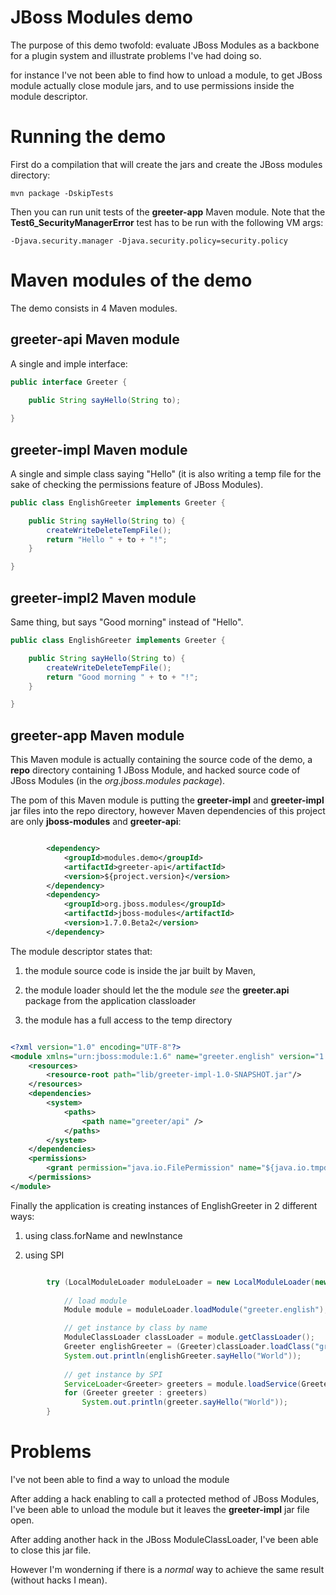 # JBoss Modules demo

The purpose of this demo twofold: evaluate JBoss Modules as a backbone for a plugin system and illustrate problems I've had doing so.

for instance I've not been able to find how to unload a module, to get JBoss module actually close module jars, and to use permissions inside the module descriptor.


# Running the demo

First do a compilation that will create the jars and create the JBoss modules directory:

`mvn package -DskipTests`

Then you can run unit tests of the **greeter-app** Maven module.
Note that the **Test6_SecurityManagerError** test has to be run with the following VM args:

`-Djava.security.manager -Djava.security.policy=security.policy`


# Maven modules of the demo

The demo consists in 4 Maven modules.


## greeter-api Maven module
A single and imple interface:
```java
public interface Greeter {

    public String sayHello(String to);
    
}
```

## greeter-impl Maven module
A single and simple class saying "Hello" (it is also writing a temp file for the sake of checking the permissions feature of JBoss Modules).
```java
public class EnglishGreeter implements Greeter {

    public String sayHello(String to) {
        createWriteDeleteTempFile();
        return "Hello " + to + "!";
    }

}
```

## greeter-impl2 Maven module
Same thing, but says "Good morning" instead of "Hello".
```java
public class EnglishGreeter implements Greeter {

    public String sayHello(String to) {
        createWriteDeleteTempFile();
        return "Good morning " + to + "!";
    }

}
```

## greeter-app Maven module
This Maven module is actually containing the source code of the demo, a **repo** directory containing 1 JBoss Module, and hacked source code of JBoss Modules (in the *org.jboss.modules package*).

The pom of this Maven module is putting the **greeter-impl** and **greeter-impl** jar files into the repo directory, however Maven dependencies of this project are only **jboss-modules** and **greeter-api**:

```xml

        <dependency>
            <groupId>modules.demo</groupId>
            <artifactId>greeter-api</artifactId>
            <version>${project.version}</version>
        </dependency>
        <dependency>
            <groupId>org.jboss.modules</groupId>
            <artifactId>jboss-modules</artifactId>
            <version>1.7.0.Beta2</version>
        </dependency>

```


The module descriptor states  that:

1. the module source code is inside the jar built by Maven,

2. the module loader should let the the module *see* the **greeter.api** package from the application classloader

3. the module has a full access to the temp directory


```xml

<?xml version="1.0" encoding="UTF-8"?>
<module xmlns="urn:jboss:module:1.6" name="greeter.english" version="1.0-SNAPSHOT">
    <resources>
        <resource-root path="lib/greeter-impl-1.0-SNAPSHOT.jar"/>
    </resources>
    <dependencies>
        <system>
            <paths>
                <path name="greeter/api" />
            </paths>
        </system>
    </dependencies>
    <permissions>
        <grant permission="java.io.FilePermission" name="${java.io.tmpdir}/-" actions="read,write,delete"/>
    </permissions>
</module>

```


Finally the application is creating instances of EnglishGreeter in 2 different ways:

1. using class.forName and newInstance

2. using SPI

```java

        try (LocalModuleLoader moduleLoader = new LocalModuleLoader(new File[] { new File("repo") })) {
           
            // load module
            Module module = moduleLoader.loadModule("greeter.english");

            // get instance by class by name
            ModuleClassLoader classLoader = module.getClassLoader();
            Greeter englishGreeter = (Greeter)classLoader.loadClass("greeter.impl.EnglishGreeter").newInstance();
            System.out.println(englishGreeter.sayHello("World"));
           
            // get instance by SPI
            ServiceLoader<Greeter> greeters = module.loadService(Greeter.class);
            for (Greeter greeter : greeters)
                System.out.println(greeter.sayHello("World"));
        }
```


# Problems


I've not been able to find a way to unload the module

After adding a hack enabling to call a protected method of JBoss Modules, I've been able to unload the module but it leaves the **greeter-impl** jar file open.

After adding another hack in the JBoss ModuleClassLoader, I've been able to close this jar file.

However I'm wonderning if there is a *normal* way to achieve the same result (without hacks I mean).



